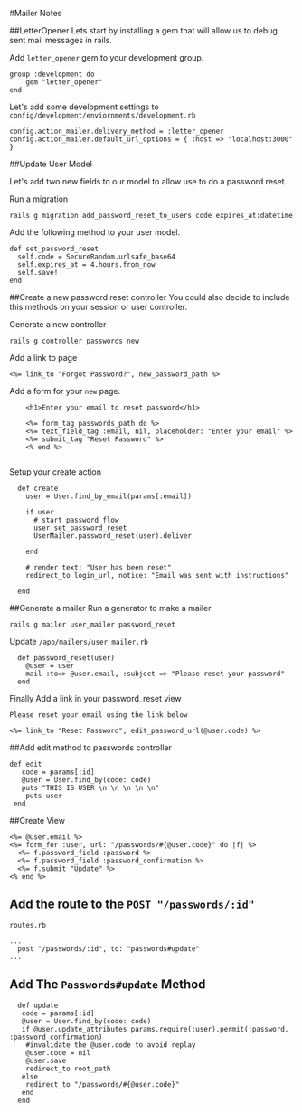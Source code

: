 #Mailer Notes

##LetterOpener
Lets start by installing a gem that will allow us to debug sent mail messages in rails.

Add `letter_opener` gem to your development group.

```
group :development do
	gem "letter_opener"
end
```

Let's add some development settings to `config/development/enviornments/development.rb`

```
config.action_mailer.delivery_method = :letter_opener
config.action_mailer.default_url_options = { :host => "localhost:3000" }
```

##Update User Model

Let's add two new fields to our model to allow use to do a password reset.

Run a migration
```
rails g migration add_password_reset_to_users code expires_at:datetime
```

Add the following method to your user model.

```
def set_password_reset
  self.code = SecureRandom.urlsafe_base64
  self.expires_at = 4.hours.from_now
  self.save!
end
```

##Create a new password reset controller
You could also decide to include this methods on your session or user controller.

Generate a new controller

```
rails g controller passwords new
```

Add a link to page

```
<%= link_to "Forgot Password?", new_password_path %>
```

Add a form for your `new` page.

```
	<h1>Enter your email to reset password</h1>
	
	<%= form_tag passwords_path do %>
	<%= text_field_tag :email, nil, placeholder: "Enter your email" %>
	<%= submit_tag "Reset Password" %>
	<% end %>
	
```

Setup your create action

```
  def create
    user = User.find_by_email(params[:email])

    if user
      # start password flow
      user.set_password_reset
      UserMailer.password_reset(user).deliver

    end

    # render text: "User has been reset"
    redirect_to login_url, notice: "Email was sent with instructions"

  end
```

##Generate a mailer
Run a generator to make a mailer

```
rails g mailer user_mailer password_reset
```
Update `/app/mailers/user_mailer.rb`

```
  def password_reset(user)
    @user = user
    mail :to=> @user.email, :subject => "Please reset your password"
  end
```

Finally Add a link in your password_reset view

```
Please reset your email using the link below

<%= link_to "Reset Password", edit_password_url(@user.code) %>
```

##Add edit method to passwords controller
```
def edit
   code = params[:id]
   @user = User.find_by(code: code)
   puts "THIS IS USER \n \n \n \n \n"
    puts user
 end
```
##Create View
```
<%= @user.email %>
<%= form_for :user, url: "/passwords/#{@user.code}" do |f| %>
  <%= f.password_field :password %>
  <%= f.password_field :password_confirmation %>
  <%= f.submit "Update" %>
<% end %>
```
##  Add the route to the `POST "/passwords/:id"`

`routes.rb`

```
...
  post "/passwords/:id", to: "passwords#update"
...

```


## Add The `Passwords#update` Method

```
  def update
   code = params[:id]
   @user = User.find_by(code: code)
   if @user.update_attributes params.require(:user).permit(:password, :password_confirmation)
    #invalidate the @user.code to avoid replay
    @user.code = nil
    @user.save
    redirect_to root_path
   else
    redirect_to "/passwords/#{@user.code}"
   end
  end
```
